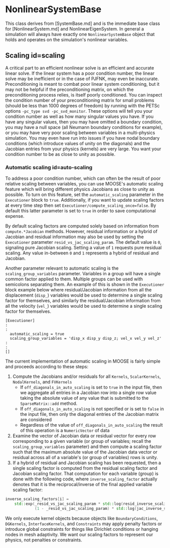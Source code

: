 # NonlinearSystemBase

This class derives from [SystemBase.md] and is the immediate base class for
[NonlinearSystem.md] and NonlinearEigenSystem. In general a simulation will
always have exactly one `NonlinearSystemBase` object that holds and operates on
the simulation's nonlinear variables.

## Scaling id=scaling

A critical part to an efficient nonlinear solve is an efficient and accurate
linear solve. If the linear system has a poor condition number, the linear solve
may be inefficient or in the case of PJFNK, may even be
inaccurate. Preconditioning is meant to combat poor linear system conditioning,
but it may not be helpful if the preconditioning matrix, on which the
preconditioning process relies, is itself poorly conditioned. You can inspect
the condition number of your preconditioning matrix for small problems (should be less
than 1000 degrees of freedom) by running with the PETSc options `-pc_type svd
-pc_svd_monitor`. These options will tell you your condition number as well as how many singular
values you have. If you have any singular values, then you may have omitted a boundary condition,
you may have a null space (all Neumann boundary conditions for example), or you may have very poor
scaling between variables in a multi-physics simulation. You may even have run into issues if you
have nodal boundary conditions (which introduce values of unity on the diagonals) and the Jacobian
entries from your physics (kernels) are very large. You want your condition number to be as close to
unity as possible.

### Automatic scaling id=auto-scaling

To address a poor condition number, which can often be the result of poor relative scaling between variables, you
can use MOOSE's automatic scaling feature which will bring different physics Jacobians as close to
unity as possible. To turn on this feature, set the `automatic_scaling`
parameter in the `Executioner` block to `true`. Additionally, if you want to update scaling factors
at every time step then set `Executioner/compute_scaling_once=false`. By default this latter
parameter is set to `true` in order to save computational expense.

By default scaling factors are computed solely based on information from
`compute.*Jacobian` methods. However, residual information or a hybrid of
Jacobian and residual information may also be used by setting the `Executioner`
parameter `resid_vs_jac_scaling_param`. The default value is `0`, signaling pure
Jacobian scaling. Setting a value of `1` requests pure residual scaling. Any
value in-between `0` and `1` represents a hybrid of residual and Jacobian.

Another parameter relevant to automatic scaling is the `scaling_group_variables`
parameter. Variables in a group will have a
single common factor applied to them. Multiple groups can be used with
semicolons separating them. An example of this is shown in the `Executioner`
block example below where residual/Jacobian information from all the
displacement (`disp_`) variables would be used to determine a single scaling
factor for themselves, and similarly the residual/Jacobian information from all
the velocity (`vel_`) variables would be used to determine a single scaling
factor for themselves.

```
[Executioner]
:
:
  automatic_scaling = true
  scaling_group_variables = 'disp_x disp_y disp_z; vel_x vel_y vel_z'
:
:
[]
```

The current implementation of automatic scaling in MOOSE is fairly simple and
proceeds according to these steps:

1. Compute the Jacobians and/or residuals for all `Kernels`, `ScalarKernels`,
   `NodalKernels`, and `FVKernels`
    - If `off_diagonals_in_auto_scaling` is set to `true` in the input file,
      then we aggregate all entries in a Jacobian row into a single row value
      taking the absolute value of any value that is submitted to the
      `SparseMatrix::add` method.
    - If `off_diagonals_in_auto_scaling` is not specified or is set to `false`
      in the input file, then only the diagonal entries of the Jacobian matrix
      are considered
    - Regardless of the value of `off_diagonals_in_auto_scaling` the result of
      this operation is a `NumericVector` of data
2. Examine the vector of Jacobian data or residual vector for every row corresponding to a
   given variable (or group of variables; recall the `scaling_group_variables`
   parameter) and then compute a scaling factor such that the maximum absolute
   value of the Jacobian data vector or residual across all of a variable's (or
   group of variables) rows is unity.
3. If a hybrid of residual and Jacobian scaling has been requested, then a
   single scaling factor is computed from the residual scaling factor and
   Jacobian scaling factor. That computation for each variable (group) is done
   with the following code, where `inverse_scaling_factor` actually denotes that
   it is the reciprocal/inverse of the final applied variable scaling factor:

```c++
inverse_scaling_factors[i] =
    std::exp(_resid_vs_jac_scaling_param * std::log(resid_inverse_scaling_factors[i]) +
             (1 - _resid_vs_jac_scaling_param) * std::log(jac_inverse_scaling_factors[i]));
```


We only execute kernel objects because objects like `BoundaryConditions`,
`DGKernels`, `InterfaceKernels`, and `Constraints` may apply penalty factors or
introduce global constraints for things like Dirichlet conditions or hanging
nodes in mesh adaptivity. We want our scaling factors to represent our physics,
not penalties or constraints.
